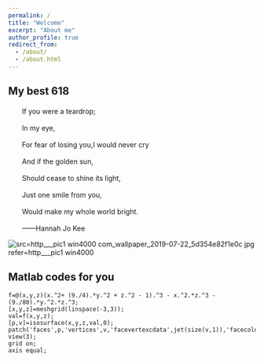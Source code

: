 ```yaml
---
permalink: /
title: "Welcome"
excerpt: "About me"
author_profile: true
redirect_from: 
  - /about/
  - /about.html
---
```


My best 618
------

　　If you were a teardrop;

　　In my eye,

　　For fear of losing you,I would never cry

　　And if the golden sun,

　　Should cease to shine its light,

　　Just one smile from you,

　　Would make my whole world bright.

　　——Hannah Jo Kee

![src=http___pic1 win4000 com_wallpaper_2019-07-22_5d354e82f1e0c jpg refer=http___pic1 win4000](https://user-images.githubusercontent.com/54856248/118769660-ff30a680-b8b2-11eb-955b-216230ba45a0.jpg)

Matlab codes for you
------
    f=@(x,y,z)(x.^2+ (9./4).*y.^2 + z.^2 - 1).^3 - x.^2.*z.^3 - (9./80).*y.^2.*z.^3;
    [x,y,z]=meshgrid(linspace(-3,3));
    val=f(x,y,z);
    [p,v]=isosurface(x,y,z,val,0);
    patch('faces',p,'vertices',v,'facevertexcdata',jet(size(v,1)),'facecolor','w','edgecolor','flat');
    view(3);
    grid on;
    axis equal;

